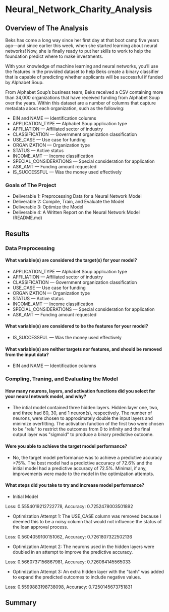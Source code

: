 # Neural_Network_Charity_Analysis

## Overview of The Analysis

Beks has come a long way since her first day at that boot camp five years ago—and since earlier this week, when she started learning about neural networks! Now, she is finally ready to put her skills to work to help the foundation predict where to make investments.

With your knowledge of machine learning and neural networks, you’ll use the features in the provided dataset to help Beks create a binary classifier that is capable of predicting whether applicants will be successful if funded by Alphabet Soup.

From Alphabet Soup’s business team, Beks received a CSV containing more than 34,000 organizations that have received funding from Alphabet Soup over the years. Within this dataset are a number of columns that capture metadata about each organization, such as the following:

* EIN and NAME — Identification columns
* APPLICATION_TYPE — Alphabet Soup application type
* AFFILIATION — Affiliated sector of industry
* CLASSIFICATION — Government organization classification
* USE_CASE — Use case for funding
* ORGANIZATION — Organization type
* STATUS — Active status
* INCOME_AMT — Income classification
* SPECIAL_CONSIDERATIONS — Special consideration for application
* ASK_AMT — Funding amount requested
* IS_SUCCESSFUL — Was the money used effectively

### Goals of The Project
* Deliverable 1: Preprocessing Data for a Neural Network Model
* Deliverable 2: Compile, Train, and Evaluate the Model
* Deliverable 3: Optimize the Model
* Deliverable 4: A Written Report on the Neural Network Model (README.md)


## Results

### Data Preprocessing

#### What variable(s) are considered the target(s) for your model?

* APPLICATION_TYPE — Alphabet Soup application type
* AFFILIATION — Affiliated sector of industry
* CLASSIFICATION — Government organization classification
* USE_CASE — Use case for funding
* ORGANIZATION — Organization type
* STATUS — Active status
* INCOME_AMT — Income classification
* SPECIAL_CONSIDERATIONS — Special consideration for application
* ASK_AMT — Funding amount requested
   
    
#### What variable(s) are considered to be the features for your model?

* IS_SUCCESSFUL — Was the money used effectively 

#### What variable(s) are neither targets nor features, and should be removed from the input data?

* EIN and NAME — Identification columns


### Compling, Traning, and Evaluating the Model

#### How many neurons, layers, and activation functions did you select for your neural network model, and why?
* The intial model contained three hidden layers. Hidden layer one, two, and three had 80, 30, and 1 neuron(s), respectively. The number of neurons, were chosen to approximately double the input layers and minimize overfitting. The activation function of the first two were chosen to be "relu" to restrict the outcomes from 0 to infinity and the final output layer was "sigmoid" to produce a binary predictive outcome. 


#### Were you able to achieve the target model performance?
* No, the target model performance was to achieve a predictive accuracy >75%. The best model had a predictive accuracy of 72.6% and the initial model had a predictive accuracy of 72.5%. Minimal, if any, improvements were made to the model in the optimization attempts. 


#### What steps did you take to try and increase model performance?
* Initial Model

Loss: 0.5554019212722778, Accuracy: 0.7252478003501892


* Optimization Attempt 1: The USE_CASE column was removed because I deemed this to be a noisy column that would not influence the status of the loan approval process.

Loss: 0.5604059100151062, Accuracy: 0.7261807322502136


* Optimization Attempt 2: The neurons used in the hidden layers were doubled in an attempt to improve the predictive accuracy.

Loss: 0.5660737156867981, Accuracy: 0.726064145565033


* Optimization Attempt 3: An extra hidden layer with the "tanh" was added to expand the predicted outcomes to include negative values.

Loss: 0.5599883198738098, Accuracy: 0.7250145673751831



## Summary
